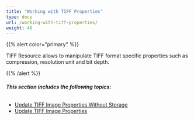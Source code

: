 ```yaml
---
title: "Working with TIFF Properties"
type: docs
url: /working-with-tiff-properties/
weight: 40
---
```


{{% alert color="primary" %}} 

TIFF Resource allows to manipulate TIFF format specific properties such as compression, resolution unit and bit depth.

{{% /alert %}} 
###### **This section includes the following topics:**
- [Update TIFF Image Properties Without Storage](/update-tiff-image-properties-without-storage-html/)
- [Update TIFF Image Properties](/update-tiff-image-properties-html/)
